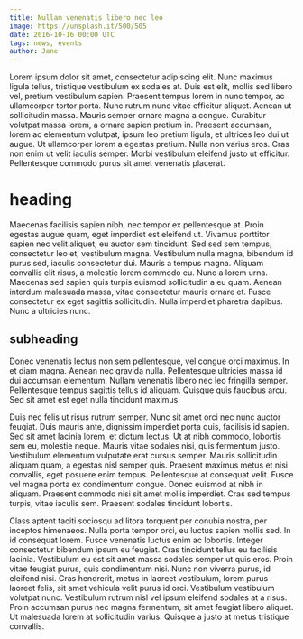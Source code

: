 ```yaml
---
title: Nullam venenatis libero nec leo
image: https://unsplash.it/500/505
date: 2016-10-16 00:00 UTC
tags: news, events
author: Jane
---
```


Lorem ipsum dolor sit amet, consectetur adipiscing elit. Nunc maximus ligula tellus, tristique vestibulum ex sodales at. Duis est elit, mollis sed libero vel, pretium vestibulum sapien. Praesent tempus lorem in nunc tempor, ac ullamcorper tortor porta. Nunc rutrum nunc vitae efficitur aliquet. Aenean ut sollicitudin massa. Mauris semper ornare magna a congue. Curabitur volutpat massa lorem, a ornare sapien pretium in. Praesent accumsan, lorem ac elementum volutpat, ipsum leo pretium ligula, et ultrices leo dui ut augue. Ut ullamcorper lorem a egestas pretium. Nulla non varius eros. Cras non enim ut velit iaculis semper. Morbi vestibulum eleifend justo ut efficitur. Pellentesque commodo purus sit amet venenatis placerat.

# heading

Maecenas facilisis sapien nibh, nec tempor ex pellentesque at. Proin egestas augue quam, eget imperdiet est eleifend ut. Vivamus porttitor sapien nec velit aliquet, eu auctor sem tincidunt. Sed sed sem tempus, consectetur leo et, vestibulum magna. Vestibulum nulla magna, bibendum id purus sed, iaculis consectetur dui. Mauris a tempus magna. Aliquam convallis elit risus, a molestie lorem commodo eu. Nunc a lorem urna. Maecenas sed sapien quis turpis euismod sollicitudin a eu quam. Aenean interdum malesuada massa, vitae consectetur mauris ornare et. Fusce consectetur ex eget sagittis sollicitudin. Nulla imperdiet pharetra dapibus. Nunc a ultricies nunc.

## subheading
Donec venenatis lectus non sem pellentesque, vel congue orci maximus. In et diam magna. Aenean nec gravida nulla. Pellentesque ultricies massa id dui accumsan elementum. Nullam venenatis libero nec leo fringilla semper. Pellentesque tempus sagittis tellus id aliquam. Quisque quis faucibus arcu. Sed sit amet est eget nulla tincidunt maximus.

Duis nec felis ut risus rutrum semper. Nunc sit amet orci nec nunc auctor feugiat. Duis mauris ante, dignissim imperdiet porta quis, facilisis id sapien. Sed sit amet lacinia lorem, et dictum lectus. Ut at nibh commodo, lobortis sem eu, molestie neque. Mauris vitae sodales nisi, quis fermentum justo. Vestibulum elementum vulputate erat cursus semper. Mauris sollicitudin aliquam quam, a egestas nisl semper quis. Praesent maximus metus et nisi convallis, eget posuere enim tempus. Pellentesque at consequat velit. Fusce vel magna porta ex condimentum congue. Donec euismod at nibh in aliquam. Praesent commodo nisi sit amet mollis imperdiet. Cras sed tempus turpis, vitae iaculis sem. Praesent sodales tincidunt lobortis.

Class aptent taciti sociosqu ad litora torquent per conubia nostra, per inceptos himenaeos. Nulla porta tempor orci, eu luctus sapien mollis sed. In id consequat lorem. Fusce venenatis luctus enim ac lobortis. Integer consectetur bibendum ipsum eu feugiat. Cras tincidunt tellus eu facilisis lacinia. Vestibulum eu est sit amet massa sodales semper ut quis eros. Proin vitae feugiat purus, quis condimentum nisi. Nunc non viverra purus, id eleifend nisi. Cras hendrerit, metus in laoreet vestibulum, lorem purus laoreet felis, sit amet vehicula velit purus id orci. Vestibulum vestibulum volutpat nunc. Vestibulum rutrum nisl vel ipsum eleifend sodales at a risus. Proin accumsan purus nec magna fermentum, sit amet feugiat libero aliquet. Ut malesuada lorem at sollicitudin varius. Quisque a justo at metus tristique convallis.

